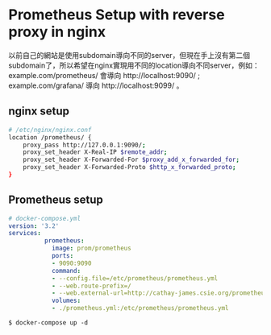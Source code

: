 # Prometheus Setup with reverse proxy in nginx

以前自己的網站是使用subdomain導向不同的server，但現在手上沒有第二個subdomain了，所以希望在nginx實現用不同的location導向不同server，例如：example.com/prometheus/ 會導向 http://localhost:9090/ ; example.com/grafana/ 導向 http://localhost:9099/ 。

## nginx setup
``` sh
# /etc/nginx/nginx.conf
location /prometheus/ {
    proxy_pass http://127.0.0.1:9090/;
    proxy_set_header X-Real-IP $remote_addr;
    proxy_set_header X-Forwarded-For $proxy_add_x_forwarded_for;
    proxy_set_header X-Forwarded-Proto $http_x_forwarded_proto;
}
```

## Prometheus setup
```yaml
# docker-compose.yml
version: '3.2'
services:
          prometheus:
            image: prom/prometheus
            ports:
            - 9090:9090
            command:
            - --config.file=/etc/prometheus/prometheus.yml
            - --web.route-prefix=/
            - --web.external-url=http://cathay-james.csie.org/prometheus
            volumes:
            - ./prometheus.yml:/etc/prometheus/prometheus.yml
```

`$ docker-compose up -d`
